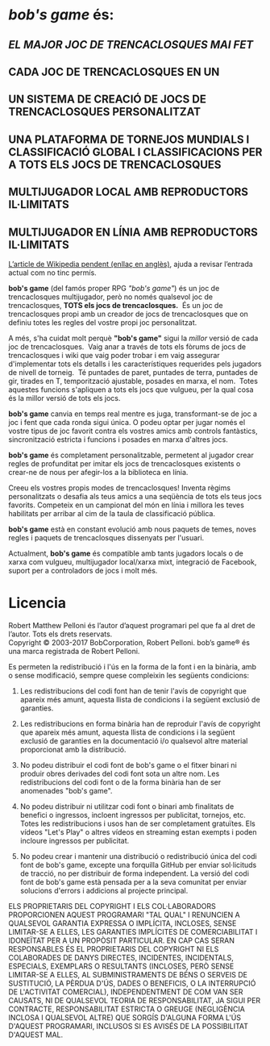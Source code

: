 # *bob's game* és:

## *EL MAJOR JOC DE TRENCACLOSQUES MAI FET*

## CADA JOC DE TRENCACLOSQUES EN UN

## UN SISTEMA DE CREACIÓ DE JOCS DE TRENCACLOSQUES PERSONALITZAT

## UNA PLATAFORMA DE TORNEJOS MUNDIALS I CLASSIFICACIÓ GLOBAL I CLASSIFICACIONS PER A TOTS ELS JOCS DE TRENCACLOSQUES

## MULTIJUGADOR LOCAL AMB REPRODUCTORS IL·LIMITATS

## MULTIJUGADOR EN LÍNIA AMB REPRODUCTORS IL·LIMITATS

[L’article de Wikipedia pendent (enllaç en anglès)](https://en.wikipedia.org/w/index.php?title=Bob%27s_Game&oldid=713042467), ajuda a revisar l’entrada actual com no tinc permís.

**bob's game** (del famós proper RPG *"bob's game"*) és un joc de trencaclosques multijugador, però no només qualsevol joc de trencaclosques, **TOTS els jocs de trencaclosques.**  És un joc de trencaclosques propi amb un creador de jocs de trencaclosques que on definiu totes les regles del vostre propi joc personalitzat.

A més, s'ha cuidat molt perquè **"bob's game"** sigui la *millor* versió de cada joc de trencaclosques.  Vaig anar a través de tots els fòrums de jocs de trencaclosques i wiki que vaig poder trobar i em vaig assegurar d'implementar tots els detalls i les característiques requerides pels jugadors de nivell de torneig.  Té puntades de paret, puntades de terra, puntades de gir, tirades en T, temporització ajustable, posades en marxa, el nom.  Totes aquestes funcions s'apliquen a tots els jocs que vulgueu, per la qual cosa és la millor versió de tots els jocs.

**bob's game** canvia en temps real mentre es juga, transformant-se de joc a joc i fent que cada ronda sigui única.  O podeu optar per jugar només el vostre tipus de joc favorit contra els vostres amics amb controls fantàstics, sincronització estricta i funcions i posades en marxa d'altres jocs.

**bob's game** és completament personalitzable, permetent al jugador crear regles de profunditat per imitar els jocs de trencaclosques existents o crear-ne de nous per afegir-los a la biblioteca en línia.

Creeu els vostres propis modes de trencaclosques!  Inventa règims personalitzats o desafia als teus amics a una seqüència de tots els teus jocs favorits.  Competeix en un campionat del món en línia i millora les teves habilitats per arribar al cim de la taula de classificació pública.

**bob's game** està en constant evolució amb nous paquets de temes, noves regles i paquets de trencaclosques dissenyats per l'usuari.

Actualment, **bob's game** és compatible amb tants jugadors locals o de xarxa com vulgueu, multijugador local/xarxa mixt, integració de Facebook, suport per a controladors de jocs i molt més.

# Licencia
Robert Matthew Pelloni és l’autor d’aquest programari pel que fa al dret de l’autor. Tots els drets reservats.<br />
Copyright © 2003-2017 BobCorporation, Robert Pelloni. bob’s game® és una marca registrada de Robert Pelloni.

Es permeten la redistribució i l'ús en la forma de la font i en la binària, amb o sense modificació, sempre quese compleixin les següents condicions:

1. Les redistribucions del codi font han de tenir l'avís de copyright que apareix més amunt, aquesta llista de condicions i la següent exclusió de garanties.

2. Les redistribucions en forma binària han de reproduir l'avís de copyright que apareix més amunt, aquesta llista de condicions i la següent exclusió de garanties en la documentació i/o qualsevol altre material proporcionat amb la distribució.

3. No podeu distribuir el codi font de bob's game o el fitxer binari ni produir obres derivades del codi font sota un altre nom. Les redistribucions del codi font o de la forma binària han de ser anomenades "bob's game".

4. No podeu distribuir ni utilitzar codi font o binari amb finalitats de benefici o ingressos, incloent ingressos per publicitat, tornejos, etc. Totes les redistribucions i usos han de ser completament gratuïtes. Els vídeos "Let's Play" o altres vídeos en streaming estan exempts i poden incloure ingressos per publicitat.

5. No podeu crear i mantenir una distribució o redistribució única del codi font de bob's game, excepte una forquilla GitHub per enviar sol·licituds de tracció, no per distribuir de forma independent. La versió del codi font de bob's game està pensada per a la seva comunitat per enviar solucions d'errors i addicions al projecte principal.

ELS PROPRIETARIS DEL COPYRIGHT I ELS COL·LABORADORS PROPORCIONEN AQUEST PROGRAMARI "TAL QUAL" I RENUNCIEN A QUALSEVOL GARANTIA EXPRESSA O IMPLÍCITA, INCLOSES, SENSE LIMITAR-SE A ELLES, LES GARANTIES IMPLÍCITES DE COMERCIABILITAT I IDONEÏTAT PER A UN PROPÒSIT PARTICULAR. EN CAP CAS SERAN RESPONSABLES ÉS EL PROPRIETARIS DEL COPYRIGHT NI ELS COLABORADES DE DANYS DIRECTES, INCIDENTES, INCIDENTALS, ESPECIALS, EXEMPLARS O RESULTANTS (INCLOSES, PERÒ SENSE LIMITAR-SE A ELLES, AL SUBMINISTRAMENTS DE BÉNS O SERVEIS DE SUSTITUCIÓ, LA PÈRDUA D'ÚS, DADES O BENEFICIS, O LA INTERRUPCIÓ DE L'ACTIVITAT COMERCIAL), INDEPENDENTMENT DE COM VAN SER CAUSATS, NI DE QUALSEVOL TEORIA DE RESPONSABILITAT, JA SIGUI PER CONTRACTE, RESPONSABILITAT ESTRICTA O GREUGE (NEGLIGÈNCIA INCLOSA I QUALSEVOL ALTRE) QUE SORGÍS D'ALGUNA FORMA L'ÚS D'AQUEST PROGRAMARI, INCLUSOS SI ES AVISÉS DE LA POSSIBILITAT D'AQUEST MAL.
